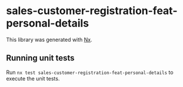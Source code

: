 # sales-customer-registration-feat-personal-details

This library was generated with [Nx](https://nx.dev).

## Running unit tests

Run `nx test sales-customer-registration-feat-personal-details` to execute the unit tests.
